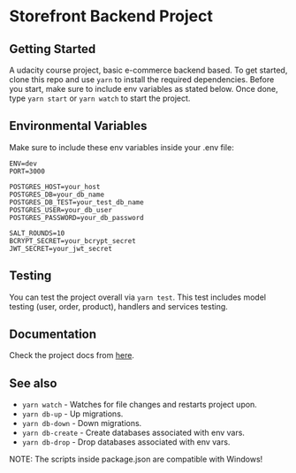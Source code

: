 # Storefront Backend Project

## Getting Started

A udacity course project, basic e-commerce backend based. To get started, clone this repo and use `yarn` to install the required dependencies. Before you start, make sure to include env variables as stated below. Once done, type `yarn start` or `yarn watch` to start the project.

## Environmental Variables

Make sure to include these env variables inside your .env file:

```
ENV=dev
PORT=3000

POSTGRES_HOST=your_host
POSTGRES_DB=your_db_name
POSTGRES_DB_TEST=your_test_db_name
POSTGRES_USER=your_db_user
POSTGRES_PASSWORD=your_db_password

SALT_ROUNDS=10
BCRYPT_SECRET=your_bcrypt_secret
JWT_SECRET=your_jwt_secret
```

## Testing

You can test the project overall via `yarn test`. This test includes model testing (user, order, product), handlers and services testing.

## Documentation

Check the project docs from [here](https://github.com/devkarim/udacity-storefront/blob/main/REQUIREMENTS.md).

## See also

- `yarn watch` - Watches for file changes and restarts project upon.
- `yarn db-up` - Up migrations.
- `yarn db-down` - Down migrations.
- `yarn db-create` - Create databases associated with env vars.
- `yarn db-drop` - Drop databases associated with env vars.

NOTE: The scripts inside package.json are compatible with Windows!
